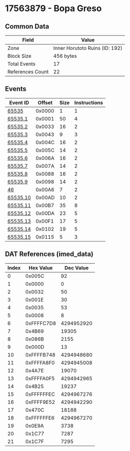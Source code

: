 # 17563879 - Bopa Greso

## Common Data

| Field            | Value                          |
|------------------|--------------------------------|
| Zone             | Inner Horutoto Ruins (ID: 192) |
| Block Size       | 456 bytes                      |
| Total Events     | 17                             |
| References Count | 22                             |

## Events

| Event ID                  | Offset   |   Size |   Instructions |
|---------------------------|----------|--------|----------------|
| [65535](./65535.md)       | 0x0000   |      1 |              1 |
| [65535.1](./65535.1.md)   | 0x0001   |     50 |              4 |
| [65535.2](./65535.2.md)   | 0x0033   |     16 |              2 |
| [65535.3](./65535.3.md)   | 0x0043   |      9 |              3 |
| [65535.4](./65535.4.md)   | 0x004C   |     16 |              2 |
| [65535.5](./65535.5.md)   | 0x005C   |     14 |              2 |
| [65535.6](./65535.6.md)   | 0x006A   |     16 |              2 |
| [65535.7](./65535.7.md)   | 0x007A   |     14 |              2 |
| [65535.8](./65535.8.md)   | 0x0088   |     16 |              2 |
| [65535.9](./65535.9.md)   | 0x0098   |     14 |              2 |
| [46](./46.md)             | 0x00A6   |      7 |              2 |
| [65535.10](./65535.10.md) | 0x00AD   |     10 |              2 |
| [65535.11](./65535.11.md) | 0x00B7   |     35 |              8 |
| [65535.12](./65535.12.md) | 0x00DA   |     23 |              5 |
| [65535.13](./65535.13.md) | 0x00F1   |     17 |              5 |
| [65535.14](./65535.14.md) | 0x0102   |     19 |              5 |
| [65535.15](./65535.15.md) | 0x0115   |      5 |              3 |

## DAT References (imed_data)

|   Index | Hex Value   |   Dec Value |
|---------|-------------|-------------|
|       0 | 0x005C      |          92 |
|       1 | 0x0000      |           0 |
|       2 | 0x0032      |          50 |
|       3 | 0x001E      |          30 |
|       4 | 0x0035      |          53 |
|       5 | 0x0008      |           8 |
|       6 | 0xFFFFC7D8  |  4294952920 |
|       7 | 0x4B69      |       19305 |
|       8 | 0x086B      |        2155 |
|       9 | 0x000D      |          13 |
|      10 | 0xFFFFB748  |  4294948680 |
|      11 | 0xFFFFA8F0  |  4294945008 |
|      12 | 0x4A7E      |       19070 |
|      13 | 0xFFFFA0F5  |  4294942965 |
|      14 | 0x4B25      |       19237 |
|      15 | 0xFFFFFFEC  |  4294967276 |
|      16 | 0xFFFF9E52  |  4294942290 |
|      17 | 0x470C      |       18188 |
|      18 | 0xFFFFFFE6  |  4294967270 |
|      19 | 0x0E9A      |        3738 |
|      20 | 0x1C77      |        7287 |
|      21 | 0x1C7F      |        7295 |
